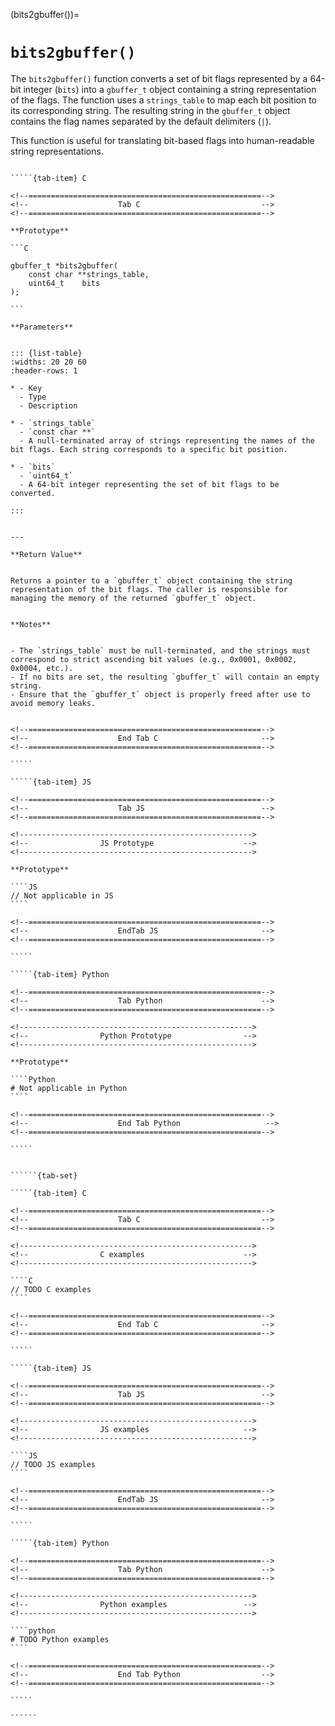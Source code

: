 <!-- ============================================================== -->
(bits2gbuffer())=
# `bits2gbuffer()`
<!-- ============================================================== -->


The `bits2gbuffer()` function converts a set of bit flags represented by a 64-bit integer (`bits`) into a `gbuffer_t` object containing a string representation of the flags. The function uses a `strings_table` to map each bit position to its corresponding string. The resulting string in the `gbuffer_t` object contains the flag names separated by the default delimiters (`|`).

This function is useful for translating bit-based flags into human-readable string representations.


<!------------------------------------------------------------>
<!--                    Prototypes                          -->
<!------------------------------------------------------------>

``````{tab-set}

`````{tab-item} C

<!--====================================================-->
<!--                    Tab C                           -->
<!--====================================================-->

**Prototype**

```C

gbuffer_t *bits2gbuffer(
    const char **strings_table,
    uint64_t    bits
);

```

**Parameters**


::: {list-table}
:widths: 20 20 60
:header-rows: 1

* - Key
  - Type
  - Description

* - `strings_table`
  - `const char **`
  - A null-terminated array of strings representing the names of the bit flags. Each string corresponds to a specific bit position.

* - `bits`
  - `uint64_t`
  - A 64-bit integer representing the set of bit flags to be converted.

:::


---

**Return Value**


Returns a pointer to a `gbuffer_t` object containing the string representation of the bit flags. The caller is responsible for managing the memory of the returned `gbuffer_t` object.


**Notes**


- The `strings_table` must be null-terminated, and the strings must correspond to strict ascending bit values (e.g., 0x0001, 0x0002, 0x0004, etc.).
- If no bits are set, the resulting `gbuffer_t` will contain an empty string.
- Ensure that the `gbuffer_t` object is properly freed after use to avoid memory leaks.


<!--====================================================-->
<!--                    End Tab C                       -->
<!--====================================================-->

`````

`````{tab-item} JS

<!--====================================================-->
<!--                    Tab JS                          -->
<!--====================================================-->

<!---------------------------------------------------->
<!--                JS Prototype                    -->
<!---------------------------------------------------->

**Prototype**

````JS
// Not applicable in JS
````

<!--====================================================-->
<!--                    EndTab JS                       -->
<!--====================================================-->

`````

`````{tab-item} Python

<!--====================================================-->
<!--                    Tab Python                      -->
<!--====================================================-->

<!---------------------------------------------------->
<!--                Python Prototype                -->
<!---------------------------------------------------->

**Prototype**

````Python
# Not applicable in Python
````

<!--====================================================-->
<!--                    End Tab Python                   -->
<!--====================================================-->

`````

``````

<!------------------------------------------------------------>
<!--                    Examples                            -->
<!------------------------------------------------------------>

```````{dropdown} Examples

``````{tab-set}

`````{tab-item} C

<!--====================================================-->
<!--                    Tab C                           -->
<!--====================================================-->

<!---------------------------------------------------->
<!--                C examples                      -->
<!---------------------------------------------------->

````C
// TODO C examples
````

<!--====================================================-->
<!--                    End Tab C                       -->
<!--====================================================-->

`````

`````{tab-item} JS

<!--====================================================-->
<!--                    Tab JS                          -->
<!--====================================================-->

<!---------------------------------------------------->
<!--                JS examples                     -->
<!---------------------------------------------------->

````JS
// TODO JS examples
````

<!--====================================================-->
<!--                    EndTab JS                       -->
<!--====================================================-->

`````

`````{tab-item} Python

<!--====================================================-->
<!--                    Tab Python                      -->
<!--====================================================-->

<!---------------------------------------------------->
<!--                Python examples                 -->
<!---------------------------------------------------->

````python
# TODO Python examples
````

<!--====================================================-->
<!--                    End Tab Python                  -->
<!--====================================================-->

`````

``````

```````

